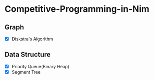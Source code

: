 # Competitive-Programming-in-Nim

## Graph

- [x] Diskstra's Algorithm

## Data Structure

- [x] Priority Queue(Binary Heap)
- [x] Segment Tree